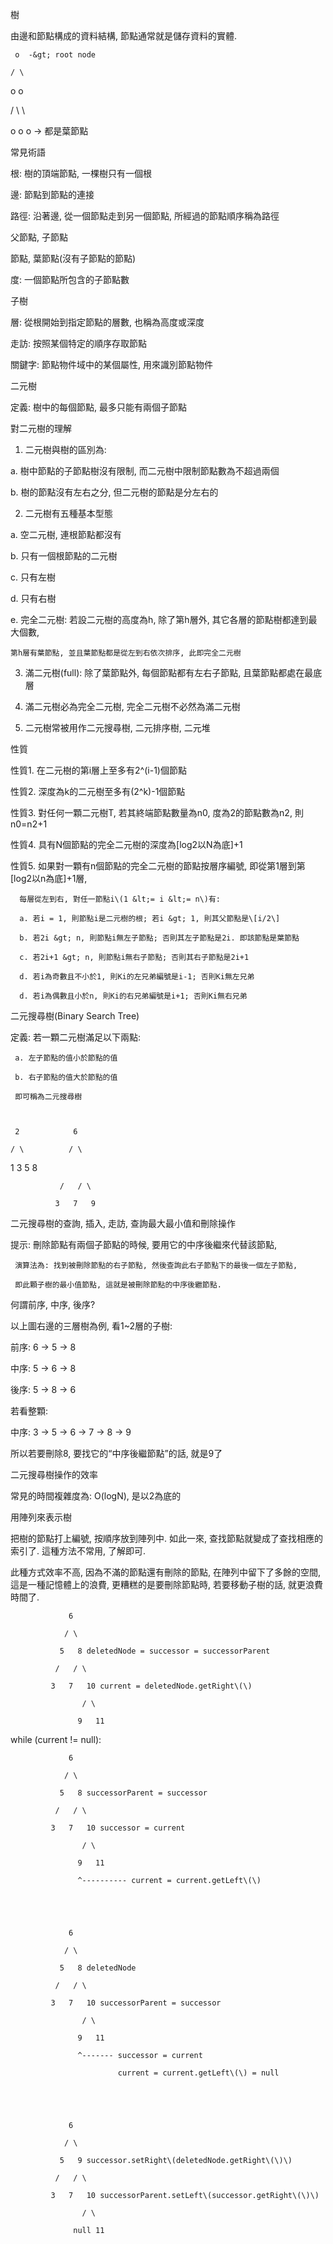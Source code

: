           樹

由邊和節點構成的資料結構, 節點通常就是儲存資料的實體.

     o  -&gt; root node

    / \

   o   o

  / \   \

 o   o   o -&gt; 都是葉節點



常見術語

根: 樹的頂端節點, 一棵樹只有一個根

邊: 節點到節點的連接

路徑: 沿著邊, 從一個節點走到另一個節點, 所經過的節點順序稱為路徑

父節點, 子節點

節點, 葉節點\(沒有子節點的節點\)

度: 一個節點所包含的子節點數

子樹

層: 從根開始到指定節點的層數, 也稱為高度或深度

走訪: 按照某個特定的順序存取節點

關鍵字: 節點物件域中的某個屬性, 用來識別節點物件



二元樹

定義: 樹中的每個節點, 最多只能有兩個子節點



對二元樹的理解

1. 二元樹與樹的區別為:

 a. 樹中節點的子節點樹沒有限制, 而二元樹中限制節點數為不超過兩個

 b. 樹的節點沒有左右之分, 但二元樹的節點是分左右的



2. 二元樹有五種基本型態

 a. 空二元樹, 連根節點都沒有

 b. 只有一個根節點的二元樹

 c. 只有左樹

 d. 只有右樹

 e. 完全二元樹: 若設二元樹的高度為h, 除了第h層外, 其它各層的節點樹都達到最大個數, 

    第h層有葉節點, 並且葉節點都是從左到右依次排序, 此即完全二元樹 



3. 滿二元樹\(full\): 除了葉節點外, 每個節點都有左右子節點, 且葉節點都處在最底層



4. 滿二元樹必為完全二元樹, 完全二元樹不必然為滿二元樹



5. 二元樹常被用作二元搜尋樹, 二元排序樹, 二元堆



性質

性質1. 在二元樹的第i層上至多有2^\(i-1\)個節點

性質2. 深度為k的二元樹至多有\(2^k\)-1個節點

性質3. 對任何一顆二元樹T, 若其終端節點數量為n0, 度為2的節點數為n2, 則n0=n2+1

性質4. 具有N個節點的完全二元樹的深度為\[log2以N為底\]+1

性質5. 如果對一顆有n個節點的完全二元樹的節點按層序編號, 即從第1層到第\[log2以n為底\]+1層,

      每層從左到右, 對任一節點i\(1 &lt;= i &lt;= n\)有:

      a. 若i = 1, 則節點i是二元樹的根; 若i &gt; 1, 則其父節點是\[i/2\]

      b. 若2i &gt; n, 則節點i無左子節點; 否則其左子節點是2i. 即該節點是葉節點

      c. 若2i+1 &gt; n, 則節點i無右子節點; 否則其右子節點是2i+1

      d. 若i為奇數且不小於1, 則Ki的左兄弟編號是i-1; 否則Ki無左兄弟

      d. 若i為偶數且小於n, 則Ki的右兄弟編號是i+1; 否則Ki無右兄弟



二元搜尋樹\(Binary Search Tree\)

定義: 若一顆二元樹滿足以下兩點:

     a. 左子節點的值小於節點的值

     b. 右子節點的值大於節點的值

     即可稱為二元搜尋樹



     2            6

    / \          / \

   1   3        5   8

               /   / \

              3   7   9



二元搜尋樹的查詢, 插入, 走訪, 查詢最大最小值和刪除操作

提示: 刪除節點有兩個子節點的時候, 要用它的中序後繼來代替該節點,

     演算法為: 找到被刪除節點的右子節點, 然後查詢此右子節點下的最後一個左子節點,

     即此顆子樹的最小值節點, 這就是被刪除節點的中序後繼節點.           



何謂前序, 中序, 後序?

以上圖右邊的三層樹為例, 看1~2層的子樹:

前序: 6 -&gt; 5 -&gt; 8

中序: 5 -&gt; 6 -&gt; 8

後序: 5 -&gt; 8 -&gt; 6



若看整顆:

中序: 3 -&gt; 5 -&gt; 6 -&gt; 7 -&gt; 8 -&gt; 9

所以若要刪除8, 要找它的“中序後繼節點”的話, 就是9了



二元搜尋樹操作的效率

常見的時間複雜度為: O\(logN\), 是以2為底的



用陣列來表示樹

把樹的節點打上編號, 按順序放到陣列中. 如此一來, 查找節點就變成了查找相應的索引了. 這種方法不常用, 了解即可.

此種方式效率不高, 因為不滿的節點還有刪除的節點, 在陣列中留下了多餘的空間, 這是一種記憶體上的浪費, 更糟糕的是要刪除節點時, 若要移動子樹的話, 就更浪費時間了.







                 6

                / \

               5   8 deletedNode = successor = successorParent

              /   / \

             3   7   10 current = deletedNode.getRight\(\)

                    / \

                   9   11



while \(current != null\):



                 6

                / \

               5   8 successorParent = successor

              /   / \

             3   7   10 successor = current

                    / \

                   9   11

                   ^---------- current = current.getLeft\(\)





                 6

                / \

               5   8 deletedNode

              /   / \

             3   7   10 successorParent = successor

                    / \

                   9   11

                   ^------- successor = current

                            current = current.getLeft\(\) = null





                 6

                / \

               5   9 successor.setRight\(deletedNode.getRight\(\)\)

              /   / \

             3   7   10 successorParent.setLeft\(successor.getRight\(\)\)

                    / \

                  null 11                                          

